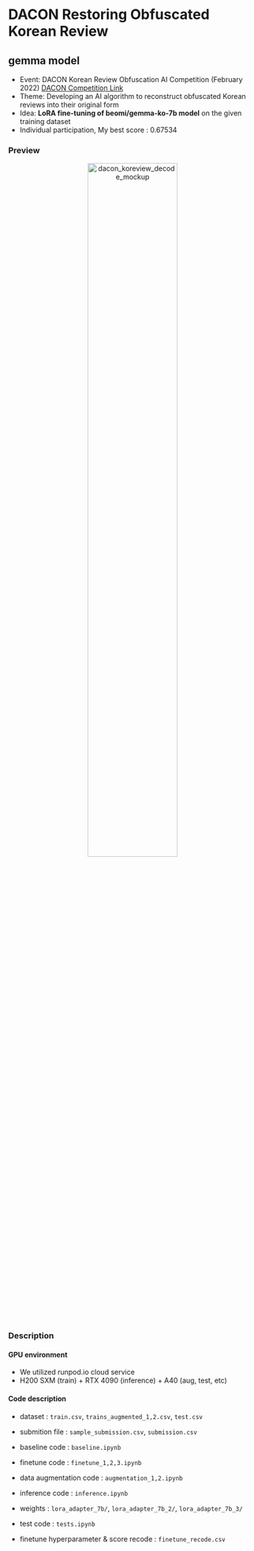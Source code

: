 # DACON Restoring Obfuscated Korean Review   
## gemma model 

- Event: DACON Korean Review Obfuscation AI Competition (February 2022)
  [DACON Competition Link](https://dacon.io/competitions/official/236446/overview/description)
- Theme: Developing an AI algorithm to reconstruct obfuscated Korean reviews into their original form
- Idea: **LoRA fine-tuning of beomi/gemma-ko-7b model** on the given training dataset
- Individual participation, My best score : 0.67534

### Preview 

<p align="center">
<img width="60%" alt="dacon_koreview_decode_mockup" src="https://github.com/user-attachments/assets/7577cb85-d6f7-4fc8-81da-51d858ba4603" />
</p>  

### Description 

#### GPU environment 

- We utilized runpod.io cloud service 
- H200 SXM (train) + RTX 4090 (inference) + A40 (aug, test, etc)

#### Code description 

- dataset : `train.csv`, `trains_augmented_1,2.csv`, `test.csv`
- submition file : `sample_submission.csv`, `submission.csv` 

- baseline code : `baseline.ipynb`
- finetune code : `finetune_1,2,3.ipynb`
- data augmentation code : `augmentation_1,2.ipynb`
- inference code : `inference.ipynb`

- weights : `lora_adapter_7b/`, `lora_adapter_7b_2/`, `lora_adapter_7b_3/`

- test code : `tests.ipynb`
- finetune hyperparameter & score recode : `finetune_recode.csv`
